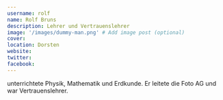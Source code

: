 ```yaml
---
username: rolf
name: Rolf Bruns
description: Lehrer und Vertrauenslehrer
image: '/images/dummy-man.png' # Add image post (optional)
cover: 
location: Dorsten
website: 
twitter: 
facebook: 
---
```



unterrichtete Physik, Mathematik und Erdkunde. Er leitete die Foto AG und war Vertrauenslehrer. 
